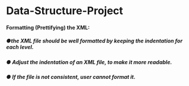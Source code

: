 # Data-Structure-Project
####  Formatting (Prettifying) the XML:
##### ●the XML file should be well formatted by keeping the indentation for each level.
##### ● Adjust the indentation of an XML file, to make it more readable.
##### ● If the file is not consistent, user cannot format it.
